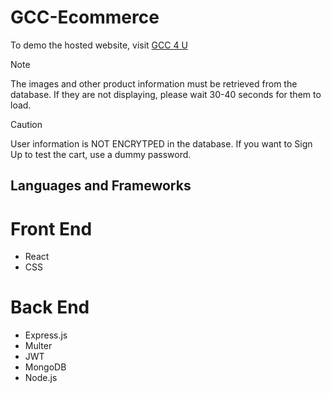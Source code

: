 # GCC-Ecommerce
To demo the hosted website, visit [GCC 4 U](https://gcc-ecommerce.onrender.com)
> [!NOTE]
> The images and other product information must be retrieved from the database. If they are not displaying, please wait 30-40 seconds for them to load.

> [!CAUTION]
> User information is NOT ENCRYTPED in the database. If you want to Sign Up to test the cart, use a dummy password.

## Languages and Frameworks
# Front End
- React
- CSS

# Back End
- Express.js
- Multer
- JWT
- MongoDB
- Node.js
